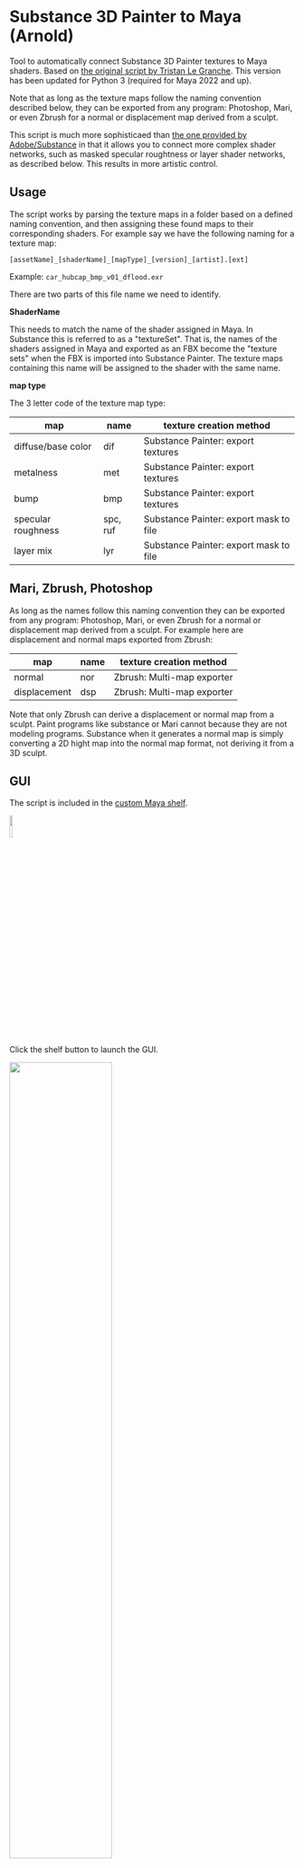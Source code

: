 # Substance 3D Painter to Maya (Arnold)

Tool to automatically connect Substance 3D Painter textures to Maya shaders. Based on [the original script by Tristan Le Granche](https://github.com/Strangenoise/SubstancePainterToMaya). This version has been updated for Python 3 (required for Maya 2022 and up). 

Note that as long as the texture maps follow the naming convention described below, they can be exported from any program: Photoshop, Mari, or even Zbrush for a normal or displacement map derived from a sculpt. 

This script is much more sophisticaed than [the one provided by Adobe/Substance](https://substance3d.adobe.com/documentation/integrations/apply-workflow-to-maps-223054251.html) in that it allows you to connect more complex shader networks, such as masked specular roughtness or layer shader networks, as described below. This results in more artistic control.

## Usage

The script works by parsing the texture maps in a folder based on a defined naming convention, and then assigning these found maps to their corresponding shaders.
For example say we have the following naming for a texture map:

```[assetName]_[shaderName]_[mapType]_[version]_[artist].[ext]```

Example: ```car_hubcap_bmp_v01_dflood.exr```

There are two parts of this file name we need to identify.

**ShaderName**

This needs to match the name of the shader assigned in Maya. In Substance this is referred to as a "textureSet". That is, the names of the shaders assigned in Maya and exported as an FBX become the "texture sets" when the FBX is imported into Substance Painter. The texture maps containing this name will be assigned to the shader with the same name. 

**map type**

 The 3 letter code of the texture map type:

| map | name | texture creation method 
|----|----|----
| diffuse/base color | dif | Substance Painter: export textures
| metalness | met  | Substance Painter: export textures
|  bump | bmp  | Substance Painter: export textures
| specular roughness | spc, ruf | Substance Painter: export mask to file
| layer mix | lyr | Substance Painter: export mask to file

## Mari, Zbrush, Photoshop 

As long as the names follow this naming convention they can be exported from any program: Photoshop, Mari, or even Zbrush for a normal or displacement map derived from a sculpt. For example here are displacement and normal maps exported from Zbrush: 

| map | name | texture creation method 
|----|----|----
normal | nor | Zbrush: Multi-map exporter
| displacement | dsp | Zbrush: Multi-map exporter


Note that only Zbrush can derive a displacement or normal map from a sculpt. Paint programs like substance or Mari cannot because they are not modeling programs. Substance when it generates a normal map is simply converting a 2D hight map into the normal map format, not deriving it from a 3D sculpt.

## GUI

The script is included in the [custom Maya shelf](Maya.md#maya-shelf).

 <img src="../Maya/2022/prefs/icons/sp2.png" width="10%"> 

Click the shelf button to launch the GUI. 

 <img src="img/sp2m_gui1.jpg" width="60%"> 

**Texture file location**

*The first field* will default to the texture directory defined in your Maya project settings. If your textures are in a sub folder, you can navigate there. 

**texture set/shader name**

In *the second field* put one of the textureSets (i.e. the shader name) included in your texture's file name. You only need to enter one texture set and the script will find all the others.  

**map type**

In *the third field* put one of the texture map types you have. Here the "dif" map is selected referring to a diffuse map (base color). Assuming you are using the naming convention of "dif" for your diffuse map you can just leave this as is.

Click  the "Launch" button and the script will search your textures for matches. This will open the second panel, shown below, where all the texure matches are listed. 

![img](img/sp2m_gui2.jpg)

Select the desired options, and click the "Proceed" button. If you have the (default) option "use all found texture sets" the script will assign the texture maps to all the shaders it finds. If you only want to assign textures to one shader use the "use only specified texture set" option.


## Limitations
 - Only the Arnold renderer is supported. I have not had a chance to test this out in Renderman or Vray. Maybe some day, but don't hold your breath.

## Enhancements

### Specular Roughness mix network
 
As you can see below, in addition to color, bump, normal, and metalness texture maps, specular roughness maps are connected with a blend that allows artists to use the texture as a mask to define regions that are remaped to two roughness sliders (color1 and color2 shown in the Attribute Editor below). This provides artistic control, rather than having the roughness slider locked off with a texture map.

![img](img/sp2m_roughness.jpg)

Note that this workflow is also included in the roughness section of my "UberShader" Smartmaterial included in the [Substance tools](Substance.md). The technique is also shown here:

<div style="padding:56.25% 0 0 0;position:relative;"><iframe src="https://player.vimeo.com/video/326948120?h=da9e609785&amp;badge=0&amp;autopause=0&amp;player_id=0&amp;app_id=58479" frameborder="0" allow="autoplay; fullscreen; picture-in-picture" allowfullscreen style="position:absolute;top:0;left:0;width:100%;height:100%;" title="Substance Painter: A better way to export roughness maps for artistic control"></iframe></div><script src="https://player.vimeo.com/api/player.js"></script><br>

### Color maps multiple inputs, and default shader settings

The color map is connected to both the base color and the subsurface color. This allows you to paint one color map in Substance Painter, and saves on disc space as well. Since the subsurface weight on the AiStandardSurface is set to zero by default, if you wish to use sss you just need to turn the subsurface weight on (and the base color weight off).

![img](img/sp2m_sss.jpg)

Additionally the following attributes are set on all the aiStandardSurface shaders, providing an optimal starting place:

- specular weight: 0.5
- transmit AOVs: on
- subsurface radius: 0.15, 0.008, 0.008 (blood red)
- subsurface scale: 0.1
- subsurface anisotropy: 0.8


### Layer Shader network option
 
If a layer map is found (naming: 'Layer', 'layer', 'lyr') the aiStandardSurface shader is duplicated with all of its input connections, and these two shaders are then connected to a layerShader. Finally the layer texture map is input into the layer mix. 
 
![img](img/sp2m_layer.jpg)
   


